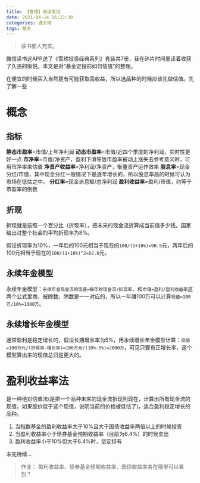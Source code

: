 ```yaml
---
title: 【雪球】阅读笔记
date: 2021-04-14 16:23:30
categories: 通天塔
tags: 基金
---
```


> 读书使人充实。

微信读书这APP送了《雪球投资经典系列》套装共7册，我在碎片时间里读着收获了久违的愉悦。本文是对“基金定投前如何估值”的整理。
<!--more-->

在便宜的时候买入当然更有可能获取高收益，所以选品种的时候应该先做估值。先了解一些
# 概念
## 指标
__静态市盈率__=市值/上年净利润
__动态市盈率__=市值/近四个季度的净利润，实时性更好一点
__市净率__=市值/净资产，盈利下滑导致市盈率被动上涨失去参考意义时，可用市净率来估值
__净资产收益率__=净利润/净资产，衡量资产运作效率
__股息率__=现金分红/市值，其中现金分红一般情况下是逐年增长的，所以股息率高的时候可认为市场在低估之中。
__分红率__=现金派息额/总净利润
__盈利收益率__=盈利/市值，约等于市盈率的倒数

## 折现
折现就是按照一个百分比（折现率），把未来的现金流折算成当前值多少钱。国家给出过整个社会的平均折现率为8%。

假设折现率为10%，一年后的100元相当于现在的```100/(1+10%)=90.9```元，两年后的100元相当于现在的```100/(1+10%)^2=82.6```元。

## 永续年金模型
永续年金模型：```永续年金现金流的现值=每年的现金流/折现率```，和```市值=盈利/盈利收益率```这两个公式里商、被除数、除数是一一对应的，所以一年赚100万可以计算```现值=100万/10%=1000万```。

## 永续增长年金模型
通常盈利是稳定增长的，假设长期增长率为5%，用永续增长年金模型计算：```现值=100万元/(折现率-增长率)=100万元/(10%-5%)=2000万```，可见只要有正增长率，这个模型算出来的现值总归是更大的。

# 盈利收益率法
是一种绝对估值法(是把一个品种未来的现金流折现到现在，计算出所有现金流的现值，如果股价低于这个现值，说明当前的价格被低估了)，适合盈利稳定增长的品种。

1. 当指数基金的盈利收益率大于10%且大于国债收益率两倍以上的时候投资
2. 当盈利收益率小于债券基金预期收益率（目前为6.4%）的时候卖出
3. 盈利收益率小于10%但大于6.4%时，坚定持有

未完待续...

<!--todo-->
> 作业：
> 盈利收益率、债券基金预期收益率、国债收益率各在哪里可以看到？

